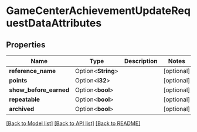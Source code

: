 # GameCenterAchievementUpdateRequestDataAttributes

## Properties

Name | Type | Description | Notes
------------ | ------------- | ------------- | -------------
**reference_name** | Option<**String**> |  | [optional]
**points** | Option<**i32**> |  | [optional]
**show_before_earned** | Option<**bool**> |  | [optional]
**repeatable** | Option<**bool**> |  | [optional]
**archived** | Option<**bool**> |  | [optional]

[[Back to Model list]](../README.md#documentation-for-models) [[Back to API list]](../README.md#documentation-for-api-endpoints) [[Back to README]](../README.md)


